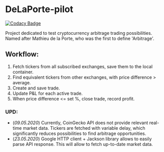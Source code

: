 # DeLaPorte-pilot

[![Codacy Badge](https://api.codacy.com/project/badge/Grade/3ba6f582f05f4059aaf5888c032b27fd)](https://app.codacy.com/manual/dmytro.dbnsky/DeLaPorte-pilot?utm_source=github.com&utm_medium=referral&utm_content=dmtrdub/DeLaPorte-pilot&utm_campaign=Badge_Grade_Dashboard)

Project dedicated to test cryptocurrency arbitrage trading possibilities. Named after Mathieu de la Porte, who was the first to define 'Arbitrage'. 

## Workflow:

1. Fetch tickers from all subscribed exchanges, save them to the local container.
2. Find equivalent tickers from other exchanges, with price difference > average.
3. Create and save trade.
4. Update P&L for each active trade.
5. When price difference <= set %, close trade, record profit.


### UPD:
- (_09.05.2020_) Currently, CoinGecko API does not provide relevant real-time market data. Tickers are fetched with variable delay, which significantly reduces possibilities to find arbitrage opportunities.
- (_23.05.2020_) Google HTTP client + Jackson library allows to easily parse API response. This will allow to fetch up-to-date market data.